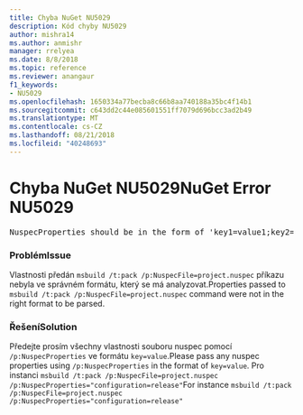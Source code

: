 ```yaml
---
title: Chyba NuGet NU5029
description: Kód chyby NU5029
author: mishra14
ms.author: anmishr
manager: rrelyea
ms.date: 8/8/2018
ms.topic: reference
ms.reviewer: anangaur
f1_keywords:
- NU5029
ms.openlocfilehash: 1650334a77becba8c66b8aa740188a35bc4f14b1
ms.sourcegitcommit: c643dd2c44e085601551ff7079d696bcc3ad2b49
ms.translationtype: MT
ms.contentlocale: cs-CZ
ms.lasthandoff: 08/21/2018
ms.locfileid: "40248693"
---
```

# <a name="nuget-error-nu5029"></a><span data-ttu-id="336c1-103">Chyba NuGet NU5029</span><span class="sxs-lookup"><span data-stu-id="336c1-103">NuGet Error NU5029</span></span>
<pre>NuspecProperties should be in the form of 'key1=value1;key2=value2'.</pre>

### <a name="issue"></a><span data-ttu-id="336c1-104">Problém</span><span class="sxs-lookup"><span data-stu-id="336c1-104">Issue</span></span>

<span data-ttu-id="336c1-105">Vlastnosti předán `msbuild /t:pack /p:NuspecFile=project.nuspec` příkazu nebyla ve správném formátu, který se má analyzovat.</span><span class="sxs-lookup"><span data-stu-id="336c1-105">Properties passed to `msbuild /t:pack /p:NuspecFile=project.nuspec` command were not in the right format to be parsed.</span></span>


### <a name="solution"></a><span data-ttu-id="336c1-106">Řešení</span><span class="sxs-lookup"><span data-stu-id="336c1-106">Solution</span></span>

<span data-ttu-id="336c1-107">Předejte prosím všechny vlastnosti souboru nuspec pomocí `/p:NuspecProperties` ve formátu `key=value`.</span><span class="sxs-lookup"><span data-stu-id="336c1-107">Please pass any nuspec properties using `/p:NuspecProperties` in the format of `key=value`.</span></span> <span data-ttu-id="336c1-108">Pro instanci `msbuild /t:pack /p:NuspecFile=project.nuspec /p:NuspecProperties="configuration=release"`</span><span class="sxs-lookup"><span data-stu-id="336c1-108">For instance `msbuild /t:pack /p:NuspecFile=project.nuspec /p:NuspecProperties="configuration=release"`</span></span>

